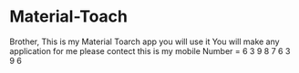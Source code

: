 # Material-Toach
Brother, This is my Material Toarch app you will use it 
You will make any application for me please contect 
this is my mobile Number = 6 3 9 8 7 6 3 9 6

